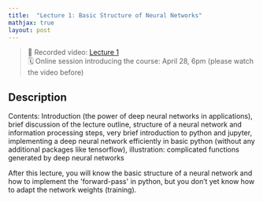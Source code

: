 ```yaml
---
title:  "Lecture 1: Basic Structure of Neural Networks"
mathjax: true
layout: post
---
```


> 🎥 Recorded video: <a href="https://www.video.uni-erlangen.de/clip/id/10611" target="_blank">Lecture 1</a> <br>
> 🗓 Online session introducing the course: April 28, 6pm (please watch the video before)

## Description

Contents: Introduction (the power of deep neural networks in applications), brief discussion of the lecture outline, structure of a neural network and information processing steps, very brief introduction to python and jupyter, implementing a deep neural network efficiently in basic python (without any additional packages like tensorflow), illustration: complicated functions generated by deep neural networks

After this lecture, you will know the basic structure of a neural network and how to implement the 'forward-pass' in python, but you don’t yet know how to adapt the network weights (training).